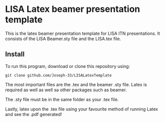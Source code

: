 # LISA Latex beamer presentation template

This is the latex beamer presentation template for LISA ITN presentations. It consists of the LISA Beamer.sty file and the LISA.tex file.

## Install

To run this program, download or clone this repository using:

`git clone github.com/Joseph-33/LISALatexTemplate`

The most important files are the .tex and the beamer .sty file. Latex is required as well as well sa other packages such as beamer.

The .sty file must be in the same folder as your .tex file.

Lastly, latex upon the .tex file using your favourite method of running Latex and see the .pdf generated!
